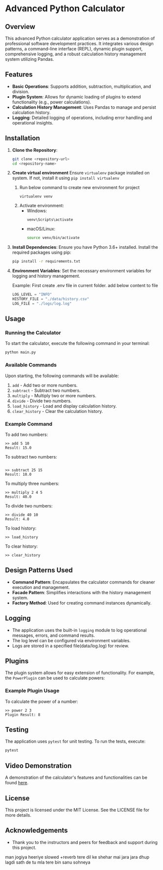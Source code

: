 # Advanced Python Calculator

## Overview

This advanced Python calculator application serves as a demonstration of professional software development practices. It integrates various design patterns, a command-line interface (REPL), dynamic plugin support, comprehensive logging, and a robust calculation history management system utilizing Pandas.

## Features

- **Basic Operations**: Supports addition, subtraction, multiplication, and division.
- **Plugin System**: Allows for dynamic loading of plugins to extend functionality (e.g., power calculations).
- **Calculation History Management**: Uses Pandas to manage and persist calculation history.
- **Logging**: Detailed logging of operations, including error handling and operational insights.

## Installation

1. **Clone the Repository**:
   ```bash
   git clone <repository-url>
   cd <repository-name>
   ```

2. **Create virtual environment**
   Ensure `virtualenv` package installed on system. If not, install it using  `pip install virtualenv`
   
   1. Run below command to create new environment for project
      ```
      virtualenv venv
      ```
   2. Activate environment:
      - Windows:
         ```
         venv\Scripts\activate
         ```
      - macOS/Linux:
        ```bash
        source venv/bin/activate
        ```

4. **Install Dependencies**:
   Ensure you have Python 3.6+ installed. Install the required packages using pip:
   ```bash
   pip install -r requirements.txt
   ```

5. **Environment Variables**:
   Set the necessary environment variables for logging and history management.

   Example:
   First create .env file in current folder.
   add below content to file
   ```py
   LOG_LEVEL = "INFO"
   HISTORY_FILE = "./data/history.csv"
   LOG_FILE = "./logs/log.log"
   ```

## Usage

### Running the Calculator

To start the calculator, execute the following command in your terminal:

```bash
python main.py
```

### Available Commands

Upon starting, the following commands will be available:

1. `add` - Add two or more numbers.
2. `subtract` - Subtract two numbers.
3. `multiply` - Multiply two or more numbers.
4. `divide` - Divide two numbers.
5. `load_history` - Load and display calculation history.
6. `clear_history` - Clear the calculation history.

### Example Command

To add two numbers:
```
>> add 5 10
Result: 15.0
```

To subtract two numbers:
```

>> subtract 25 15
Result: 10.0
```

To multiply three numbers:
```
>> multiply 2 4 5
Result: 40.0
```

To divide two numbers:
```
>> divide 40 10
Result: 4.0
```

To load history:
```
>> load_history
```

To clear history:
```
>> clear_history
```

## Design Patterns Used

- **Command Pattern**: Encapsulates the calculator commands for cleaner execution and management.
- **Facade Pattern**: Simplifies interactions with the history management system.
- **Factory Method**: Used for creating command instances dynamically.

## Logging

   - The application uses the built-in `logging` module to log operational messages, errors, and command results. 
   - The log level can be configured via environment variables.
   - Logs are stored in a specified file(data/log.log) for review.

## Plugins

The plugin system allows for easy extension of functionality. For example, the `PowerPlugin` can be used to calculate powers:

### Example Plugin Usage
To calculate the power of a number:
```
>> power 2 3
Plugin Result: 8
```

## Testing

The application uses `pytest` for unit testing. To run the tests, execute:

```bash
pytest
```


## Video Demonstration

A demonstration of the calculator's features and functionalities can be found [here](link-to-your-video).

## License

This project is licensed under the MIT License. See the LICENSE file for more details.

## Acknowledgements

- Thank you to the instructors and peers for feedback and support during this project.


man jogiya
heeriye slowed +reverb
tere dil ke shehar mai
jara jara
dhup lagdi
sath de tu mla
tere bin sanu sohneya




